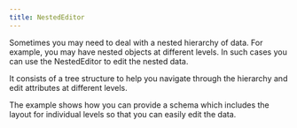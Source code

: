 ```yaml
---
title: NestedEditor
---
```


Sometimes you may need to deal with a nested hierarchy of data. For example, you may have nested objects at different levels. In such cases you can use the NestedEditor to edit the nested data.

It consists of a tree structure to help you navigate through the hierarchy and edit attributes at different levels.

The example shows how you can provide a schema which includes the layout for individual levels so that you can easily edit the data.
